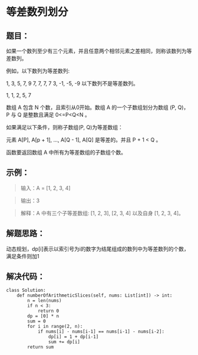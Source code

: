 # 等差数列划分 #
## 题目： ##
如果一个数列至少有三个元素，并且任意两个相邻元素之差相同，则称该数列为等差数列。

例如，以下数列为等差数列:

1, 3, 5, 7, 9
7, 7, 7, 7
3, -1, -5, -9
以下数列不是等差数列。

1, 1, 2, 5, 7
 

数组 A 包含 N 个数，且索引从0开始。数组 A 的一个子数组划分为数组 (P, Q)，P 与 Q 是整数且满足 0<=P<Q<N 。

如果满足以下条件，则称子数组(P, Q)为等差数组：

元素 A[P], A[p + 1], ..., A[Q - 1], A[Q] 是等差的。并且 P + 1 < Q 。

函数要返回数组 A 中所有为等差数组的子数组个数。



## 示例： ##



> 输入：A = [1, 2, 3, 4]


> 输出：3


> 解释：A 中有三个子等差数组: [1, 2, 3], [2, 3, 4] 以及自身 [1, 2, 3, 4]。


## 解题思路： ##
动态规划，dp[i]表示以索引号为i的数字为结尾组成的数列中为等差数列的个数，满足条件则加1

## 解决代码： ##
    class Solution:
    	def numberOfArithmeticSlices(self, nums: List[int]) -> int:
        	n = len(nums)
        	if n < 3:
            	return 0
        	dp = [0] * n
        	sum = 0
        	for i in range(2, n):
            	if nums[i] - nums[i-1] == nums[i-1] - nums[i-2]:
                	dp[i] = 1 + dp[i-1]
                	sum += dp[i]
        	return sum